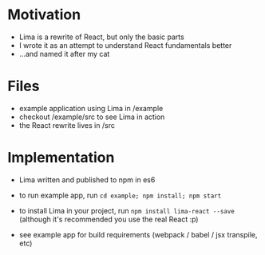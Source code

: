# Motivation
- Lima is a rewrite of React, but only the basic parts
- I wrote it as an attempt to understand React fundamentals better
- ...and named it after my cat

# Files
- example application using Lima in /example
- checkout /example/src to see Lima in action
- the React rewrite lives in /src

# Implementation
- Lima written and published to npm in es6
- to run example app, run `cd example; npm install; npm start`
- to install Lima in your project, run `npm install lima-react --save` (although it's recommended you use the real React :p)

- see example app for build requirements (webpack / babel / jsx transpile, etc)
